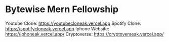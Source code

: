 # Bytewise Mern Fellowship

Youtube Clone: https://youtubecloneak.vercel.app
Spotify Clone: https://spotifycloneak.vercel.app
Iphone Website: https://iphoneak.vercel.app/
Cryptoverse: https://cryptoverseak.vercel.app/